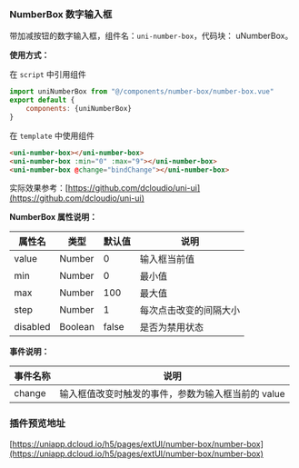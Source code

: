 ### NumberBox 数字输入框

带加减按钮的数字输入框，组件名：``uni-number-box``，代码块： uNumberBox。

**使用方式：**

在 ``script`` 中引用组件 

```javascript
import uniNumberBox from "@/components/number-box/number-box.vue"
export default {
    components: {uniNumberBox}
}
```

在 ``template`` 中使用组件

```html
<uni-number-box></uni-number-box>
<uni-number-box :min="0" :max="9"></uni-number-box>
<uni-number-box @change="bindChange"></uni-number-box>
```

实际效果参考：[https://github.com/dcloudio/uni-ui](https://github.com/dcloudio/uni-ui)

**NumberBox 属性说明：**

|属性名		|类型	|默认值	|说明					|
|---		|----	|---	|---					|
|value		|Number	|0		|输入框当前值			|
|min		|Number	|0		|最小值					|
|max		|Number	|100	|最大值					|
|step		|Number	|1		|每次点击改变的间隔大小	|
|disabled	|Boolean|false	|是否为禁用状态			|

**事件说明：**

|事件名称	|说明		|
|---|---|
|change	|输入框值改变时触发的事件，参数为输入框当前的 value|

### 插件预览地址

[https://uniapp.dcloud.io/h5/pages/extUI/number-box/number-box](https://uniapp.dcloud.io/h5/pages/extUI/number-box/number-box)